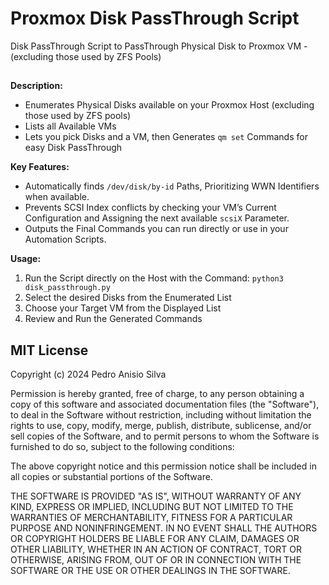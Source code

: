 # Proxmox Disk PassThrough Script
Disk PassThrough Script to PassThrough Physical Disk to Proxmox VM - (excluding those used by ZFS Pools)
##
**Description:** 

* Enumerates Physical Disks available on your Proxmox Host (excluding those used by ZFS pools)
* Lists all Available VMs
* Lets you pick Disks and a VM, then Generates `qm set` Commands for easy Disk PassThrough

**Key Features:**

* Automatically finds `/dev/disk/by-id` Paths, Prioritizing WWN Identifiers when available.
* Prevents SCSI Index conflicts by checking your VM’s Current Configuration and Assigning the next available `scsiX` Parameter.
* Outputs the Final Commands you can run directly or use in your Automation Scripts.

**Usage:**

1. Run the Script directly on the Host with the Command: `python3 disk_passthrough.py`
2. Select the desired Disks from the Enumerated List
3. Choose your Target VM from the Displayed List
4. Review and Run the Generated Commands

## MIT License

Copyright (c) 2024 Pedro Anisio Silva

Permission is hereby granted, free of charge, to any person obtaining a copy
of this software and associated documentation files (the "Software"), to deal
in the Software without restriction, including without limitation the rights
to use, copy, modify, merge, publish, distribute, sublicense, and/or sell
copies of the Software, and to permit persons to whom the Software is
furnished to do so, subject to the following conditions:

The above copyright notice and this permission notice shall be included in all
copies or substantial portions of the Software.

THE SOFTWARE IS PROVIDED "AS IS", WITHOUT WARRANTY OF ANY KIND, EXPRESS OR
IMPLIED, INCLUDING BUT NOT LIMITED TO THE WARRANTIES OF MERCHANTABILITY,
FITNESS FOR A PARTICULAR PURPOSE AND NONINFRINGEMENT. IN NO EVENT SHALL THE
AUTHORS OR COPYRIGHT HOLDERS BE LIABLE FOR ANY CLAIM, DAMAGES OR OTHER
LIABILITY, WHETHER IN AN ACTION OF CONTRACT, TORT OR OTHERWISE, ARISING FROM,
OUT OF OR IN CONNECTION WITH THE SOFTWARE OR THE USE OR OTHER DEALINGS IN THE
SOFTWARE.
